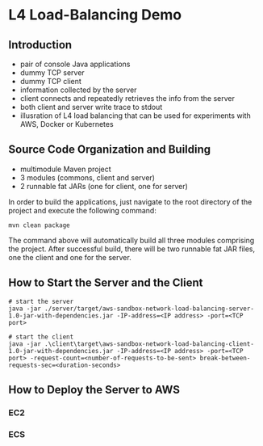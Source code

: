 # L4 Load-Balancing Demo

## Introduction
- pair of console Java applications
- dummy TCP server
- dummy TCP client
- information collected by the server
- client connects and repeatedly retrieves the info from the server
- both client and server write trace to stdout
- illusration of L4 load balancing that can be used for experiments with AWS, Docker or Kubernetes

## Source Code Organization and Building

- multimodule Maven project
- 3 modules (commons, client and server)
- 2 runnable fat JARs (one for client, one for server)

In order to build the applications, just navigate to the root directory of the project and execute the following command:
```
mvn clean package
```
The command above will automatically build all three modules comprising the project. After successful build, there will be two runnable fat JAR files, one the client and one for the  server.

## How to Start the Server and the Client

```
# start the server
java -jar ./server/target/aws-sandbox-network-load-balancing-server-1.0-jar-with-dependencies.jar -IP-address=<IP address> -port=<TCP port>
```

```
# start the client
java -jar .\client\target\aws-sandbox-network-load-balancing-client-1.0-jar-with-dependencies.jar -IP-address=<IP address> -port=<TCP port> -request-count=<number-of-requests-to-be-sent> break-between-requests-sec=<duration-seconds>
```

## How to Deploy the Server to AWS

### EC2

### ECS
